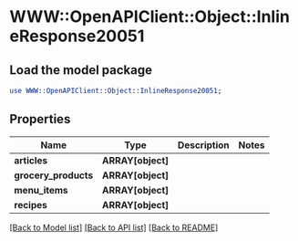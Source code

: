 # WWW::OpenAPIClient::Object::InlineResponse20051

## Load the model package
```perl
use WWW::OpenAPIClient::Object::InlineResponse20051;
```

## Properties
Name | Type | Description | Notes
------------ | ------------- | ------------- | -------------
**articles** | **ARRAY[object]** |  | 
**grocery_products** | **ARRAY[object]** |  | 
**menu_items** | **ARRAY[object]** |  | 
**recipes** | **ARRAY[object]** |  | 

[[Back to Model list]](../README.md#documentation-for-models) [[Back to API list]](../README.md#documentation-for-api-endpoints) [[Back to README]](../README.md)


